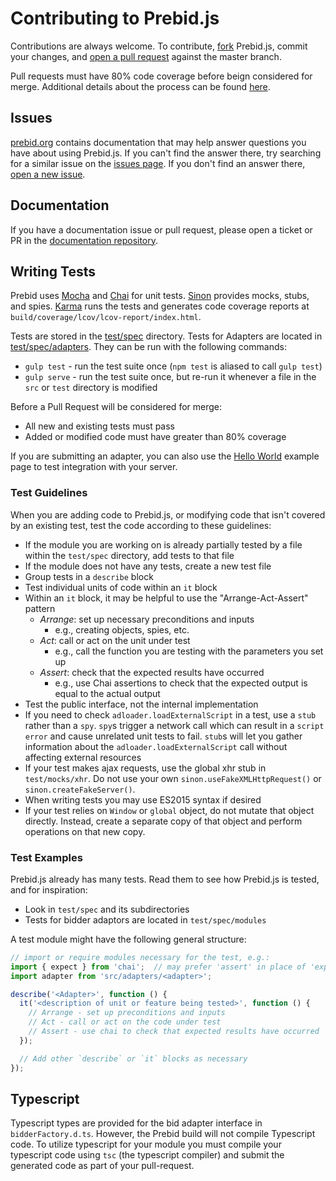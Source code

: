 # Contributing to Prebid.js
Contributions are always welcome. To contribute, [fork](https://help.github.com/articles/fork-a-repo/) Prebid.js,
commit your changes, and [open a pull request](https://help.github.com/articles/using-pull-requests/) against the
master branch.

Pull requests must have 80% code coverage before beign considered for merge.
Additional details about the process can be found [here](./PR_REVIEW.md).

## Issues
[prebid.org](http://prebid.org/) contains documentation that may help answer questions you have about using Prebid.js.
If you can't find the answer there, try searching for a similar issue on the [issues page](https://github.com/prebid/Prebid.js/issues).
If you don't find an answer there, [open a new issue](https://github.com/prebid/Prebid.js/issues/new).

## Documentation
If you have a documentation issue or pull request, please open a ticket or PR in the [documentation repository](https://github.com/prebid/prebid.github.io).

## Writing Tests

Prebid uses [Mocha](http://mochajs.org/) and [Chai](http://chaijs.com/) for unit tests. [Sinon](http://sinonjs.org/)
provides mocks, stubs, and spies. [Karma](https://karma-runner.github.io/1.0/index.html) runs the tests and generates
code coverage reports at `build/coverage/lcov/lcov-report/index.html`.

Tests are stored in the [test/spec](test/spec) directory. Tests for Adapters are located in [test/spec/adapters](test/spec/adapters).
They can be run with the following commands:

- `gulp test` - run the test suite once (`npm test` is aliased to call `gulp test`)
- `gulp serve` - run the test suite once, but re-run it whenever a file in the `src` or `test` directory is modified

Before a Pull Request will be considered for merge:

- All new and existing tests must pass
- Added or modified code must have greater than 80% coverage

If you are submitting an adapter, you can also use the [Hello World](integrationExamples/gpt/hello_world.html) example page to test integration with your server.

### Test Guidelines
When you are adding code to Prebid.js, or modifying code that isn't covered by an existing test, test the code according to these guidelines:

- If the module you are working on is already partially tested by a file within the `test/spec` directory, add tests to that file
- If the module does not have any tests, create a new test file
- Group tests in a `describe` block
- Test individual units of code within an `it` block
- Within an `it` block, it may be helpful to use the "Arrange-Act-Assert" pattern
  - _Arrange_: set up necessary preconditions and inputs
    - e.g., creating objects, spies, etc.
  - _Act_: call or act on the unit under test
    - e.g., call the function you are testing with the parameters you set up
  - _Assert_: check that the expected results have occurred
    - e.g., use Chai assertions to check that the expected output is equal to the actual output
- Test the public interface, not the internal implementation
- If you need to check `adloader.loadExternalScript` in a test, use a `stub` rather than a `spy`. `spy`s trigger a network call which can result in a `script error` and cause unrelated unit tests to fail. `stub`s will let you gather information about the `adloader.loadExternalScript` call without affecting external resources
- If your test makes ajax requests, use the global xhr stub in `test/mocks/xhr`. Do not use your own `sinon.useFakeXMLHttpRequest()` or `sinon.createFakeServer()`.
- When writing tests you may use ES2015 syntax if desired
- If your test relies on `Window` or `global` object, do not mutate that object directly. Instead, create a separate copy of that object and perform operations on that new copy.

### Test Examples
Prebid.js already has many tests. Read them to see how Prebid.js is tested, and for inspiration:

- Look in `test/spec` and its subdirectories
- Tests for bidder adaptors are located in `test/spec/modules`

A test module might have the following general structure:

```JavaScript
// import or require modules necessary for the test, e.g.:
import { expect } from 'chai';  // may prefer 'assert' in place of 'expect'
import adapter from 'src/adapters/<adapter>';

describe('<Adapter>', function () {
  it('<description of unit or feature being tested>', function () {
    // Arrange - set up preconditions and inputs
    // Act - call or act on the code under test
    // Assert - use chai to check that expected results have occurred
  });

  // Add other `describe` or `it` blocks as necessary
});
```

## Typescript

Typescript types are provided for the bid adapter interface in `bidderFactory.d.ts`. However, the Prebid build will not
compile Typescript code. To utilize typescript for your module you must compile your typescript code using `tsc` (the 
typescript compiler) and submit the generated code as part of your pull-request.
